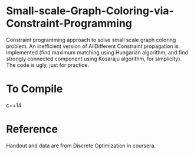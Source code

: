# Small-scale-Graph-Coloring-via-Constraint-Programming
Constraint programming approach to solve small scale graph coloring problem. An inefficient version of AllDifferent Constraint propagation is implemented (find maximum matching using Hungarian algorithm, and find strongly connected component using Kosaraju algorithm, for simplicity). The code is ugly, just for practice.

# To Compile
c++14

# Reference
Handout and data are from Discrete Optimization in coursera.
